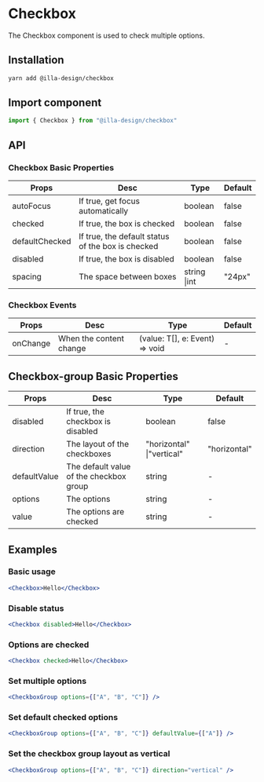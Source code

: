 # Checkbox

The Checkbox component is used to check multiple options.

## Installation

```bash
yarn add @illa-design/checkbox
```

## Import component

```jsx
import { Checkbox } from "@illa-design/checkbox"
```

## API

### Checkbox Basic Properties

| Props          | Desc                                              | Type         | Default |
| -------------- | ------------------------------------------------- | ------------ | ------- |
| autoFocus      | If true, get focus automatically                  | boolean      | false   |
| checked        | If true, the box is checked                       | boolean      | false   |
| defaultChecked | If true, the default status of the box is checked | boolean      | false   |
| disabled       | If true, the box is disabled                      | boolean      | false   |
| spacing        | The space between boxes                           | string \|int | "24px"  |

### Checkbox Events

| Props    | Desc                    | Type                           | Default |
| -------- | ----------------------- | ------------------------------ | ------- |
| onChange | When the content change | (value: T[], e: Event) => void | -       |

## Checkbox-group Basic Properties

| Props        | Desc                                    | Type                      | Default      |
| ------------ | --------------------------------------- | ------------------------- | ------------ |
| disabled     | If true, the checkbox is disabled       | boolean                   | false        |
| direction    | The layout of the checkboxes            | "horizontal" \|"vertical" | "horizontal" |
| defaultValue | The default value of the checkbox group | string                    | -            |
| options      | The options                             | string                    | -            |
| value        | The options are checked                 | string                    | -            |

## Examples

### Basic usage

```jsx
<Checkbox>Hello</Checkbox>
```

### Disable status

```jsx
<Checkbox disabled>Hello</Checkbox>
```

### Options are checked

```jsx
<Checkbox checked>Hello</Checkbox>

```

### Set multiple options

```jsx
<CheckboxGroup options={["A", "B", "C"]} />
```

### Set default checked options

```jsx
<CheckboxGroup options={["A", "B", "C"]} defaultValue={["A"]} />
```

### Set the checkbox group layout as vertical

```jsx
<CheckboxGroup options={["A", "B", "C"]} direction="vertical" />
```
